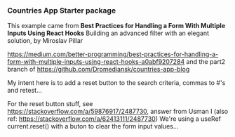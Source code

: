 ### Countries App Starter package

This example came from **Best Practices for Handling a Form With Multiple Inputs Using React Hooks**
Building an advanced filter with an elegant solution, by Miroslav Pillar

https://medium.com/better-programming/best-practices-for-handling-a-form-with-multiple-inputs-using-react-hooks-a0abf9207284
and the part2 branch of https://github.com/Dromediansk/countries-app-blog

My intent here is to add a reset button to the search criteria, commas to #'s and retest... 

For the reset button stuff, see https://stackoverflow.com/a/59876917/2487730, answer from Usman I
(also ref: https://stackoverflow.com/a/62413111/2487730)
We're using a useRef current.reset() with a buton to clear the form input values...

